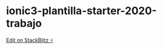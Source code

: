 # ionic3-plantilla-starter-2020-trabajo

[Edit on StackBlitz ⚡️](https://stackblitz.com/edit/ionic3-plantilla-starter-2020-trabajo)